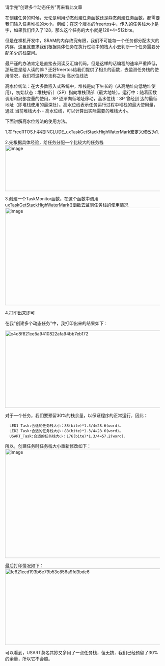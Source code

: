   请学完"创建多个动态任务"再来看此文章
  
  在创建任务的时候，无论是利用动态创建任务函数还是静态创建任务函数，都需要我们输入任务堆栈的大小。例如：在这个版本的freertos中，传入的任务栈大小是字，如果我们传入了128，那么这个任务的大小就是128*4=512bite。

  但是在裸机开发中，SRAM的内存终究有限，我们不可能每一个任务都分配太大的内存，这里就要求我们根据具体任务在执行过程中的栈大小去判断一个任务需要分配多少的栈空间。

  最严谨的办法肯定是直接去阅读反汇编代码，但是这样的话编程的速率严重降低，那玩意是给人读的嘛？还好freertos给我们提供了相关的函数，去监测任务栈的使用情况，我们将这种方法称之为:高水位线法

  高水位线法：在大多数嵌入式系统中，堆栈是向下生长的（从高地址向低地址使用），初始状态：堆栈指针（SP）指向堆栈顶部（最大地址）。运行中：随着函数调用和局部变量的使用，SP 逐渐向低地址移动，高水位线：SP 曾经到
达的最低地址（即堆栈使用的最深处）。高水位线表示任务运行过程中堆栈的最大使用量，通过 当前堆栈大小 - 高水位线，可以计算出实际需要的堆栈大小。

  下面讲解高水位线法的使用方法。

  1.在FreeRTOS.h中把INCLUDE_uxTaskGetStackHighWaterMark宏定义修改为1.

  2.先根据具体经验，给任务分配一个比较大的任务栈
  <img width="564" height="149" alt="image" src="https://github.com/user-attachments/assets/545b4aef-502f-4fb1-8724-99f7e5c28593" />

  3.创建一个TaskMonitor函数，在这个函数中调用uxTaskGetStackHighWaterMark()函数去监测任务栈的使用情况
  <img width="621" height="316" alt="image" src="https://github.com/user-attachments/assets/c1091a42-6003-4bd9-abea-89c42fde5a3c" />

  
  4.打印出来即可

  在我"创建多个动态任务"中，我打印出来的结果如下：

  <img width="703" height="251" alt="c4c8f821ce5a9410822afa94bb7eb172" src="https://github.com/user-attachments/assets/fc58f3fb-59be-44d2-aea2-deea803d14b8" />

  对于一个任务，我们要预留30%的栈余量，以保证程序的正常运行，因此：

      LED1 Task:合适的任务栈大小：88(bite)*1.3/4=28.6(word)。
      LED2 Task:合适的任务栈大小：88(bite)*1.3/4=28.6(word)。
      USART_Task:合适的任务栈大小：176(bite)*1.3/4=57.2(word).

  所以，创建任务时任务栈大小重新修改如下：
  <img width="735" height="354" alt="image" src="https://github.com/user-attachments/assets/52e28d8f-376c-41db-9b72-36123c2e73f6" />

  最后打印情况如下：
  <img width="715" height="248" alt="fc621eed193b6e79b53c856a9fd3bdc6" src="https://github.com/user-attachments/assets/2d62de4c-24e3-4fb1-b34c-f6ac7e38ea6d" />

  可以看到，USART莫名其妙又多用了一点任务栈，但无妨，我们已经预留了30%的余量，所以它不会超。



  

